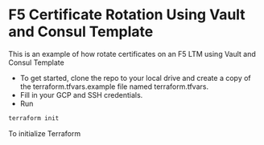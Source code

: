 # F5 Certificate Rotation Using Vault and Consul Template
This is an example of how rotate certificates on an F5 LTM using Vault and Consul Template

* To get started, clone the repo to your local drive and create a copy of the terraform.tfvars.example file named terraform.tfvars. 
* Fill in your GCP and SSH credentials.
* Run
```bash
terraform init
```
To initialize Terraform
